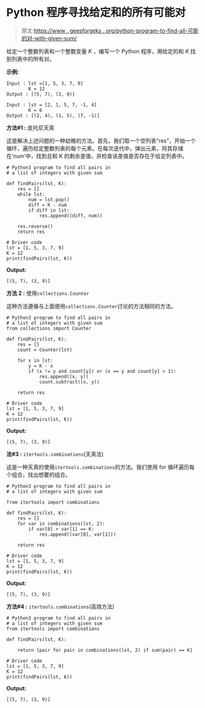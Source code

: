 # Python 程序寻找给定和的所有可能对

> 原文:[https://www . geesforgeks . org/python-program-to-find-all-可能的对-with-given-sum/](https://www.geeksforgeeks.org/python-program-to-find-all-possible-pairs-with-given-sum/)

给定一个整数列表和一个整数变量 *K* ，编写一个 Python 程序，用给定的和 *K* 找到列表中的所有对。

**示例:**

```
Input : lst =[1, 5, 3, 7, 9]
        K = 12
Output : [(5, 7), (3, 9)]

Input : lst = [2, 1, 5, 7, -1, 4]
        K = 6
Output : [(2, 4), (1, 5), (7, -1)]

```

**方法#1 :** 皮托尼天真

这是解决上述问题的一种幼稚的方法。首先，我们取一个空列表“res”，开始一个循环，遍历给定整数列表的每个元素。在每次迭代中，弹出元素，将其存储在‘num’中，找到总和 K 的剩余差值，并检查该差值是否存在于给定列表中。

```
# Python3 program to find all pairs in 
# a list of integers with given sum 

def findPairs(lst, K): 
    res = []
    while lst:
        num = lst.pop()
        diff = K - num
        if diff in lst:
            res.append((diff, num))

    res.reverse()
    return res

# Driver code
lst = [1, 5, 3, 7, 9]
K = 12
print(findPairs(lst, K))
```

**Output:**

```
[(5, 7), (3, 9)]

```

**方法 2 :** 使用`collections.Counter`

这种方法遵循与上面使用`collections.Counter`讨论的方法相同的方法。

```
# Python3 program to find all pairs in 
# a list of integers with given sum 
from collections import Counter

def findPairs(lst, K): 
    res = []
    count = Counter(lst)

    for x in lst:
        y = K - x
        if (x != y and count[y]) or (x == y and count[y] > 1):
            res.append((x, y)) 
            count.subtract((x, y))

    return res

# Driver code
lst = [1, 5, 3, 7, 9]
K = 12
print(findPairs(lst, K))
```

**Output:**

```
[(5, 7), (3, 9)]

```

**法#3 :** `itertools.combinations`(天真法)

这是一种天真的使用`itertools.combinations`的方法。我们使用 for 循环遍历每个组合，找出想要的组合。

```
# Python3 program to find all pairs in 
# a list of integers with given sum 

from itertools import combinations

def findPairs(lst, K):   
    res = []
    for var in combinations(lst, 2):
        if var[0] + var[1] == K:
            res.append((var[0], var[1]))

    return res

# Driver code
lst = [1, 5, 3, 7, 9]
K = 12
print(findPairs(lst, K))
```

**Output:**

```
[(5, 7), (3, 9)]

```

**方法#4 :** `itertools.combinations`(高效方法)

```
# Python3 program to find all pairs in 
# a list of integers with given sum 
from itertools import combinations

def findPairs(lst, K):

    return [pair for pair in combinations(lst, 2) if sum(pair) == K]

# Driver code
lst = [1, 5, 3, 7, 9]
K = 12
print(findPairs(lst, K))
```

**Output:**

```
[(5, 7), (3, 9)]

```
